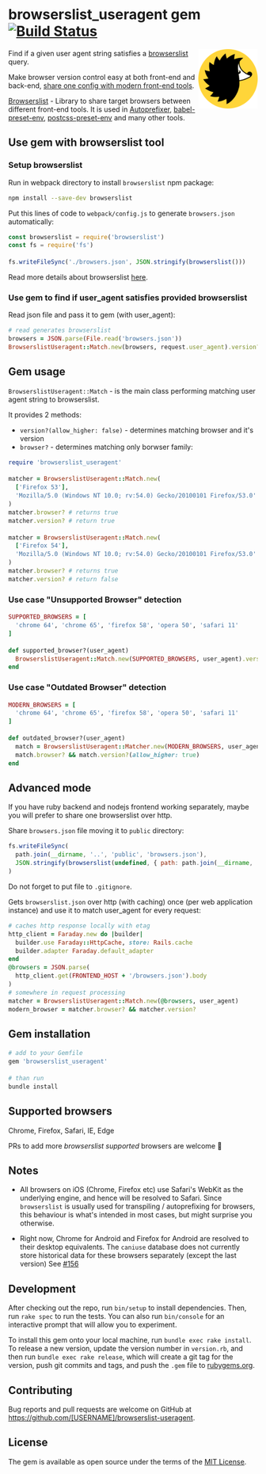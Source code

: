 # browserslist_useragent gem [![Build Status](https://travis-ci.org/dsalahutdinov/browserslist-useragent.svg?branch=master)](https://travis-ci.org/dsalahutdinov/browserslist-useragent)

<img align="right" width="120" height="120"
     src="https://github.com/browserslist/browserslist/blob/master/logo.svg" alt="Browserslist logo by Anton Lovchikov">

Find if a given user agent string satisfies a [browserslist](https://github.com/ai/browserslist) query.

Make browser version control easy at both front-end and back-end, [share one config with modern front-end tools](#advanced-mode).

[Browserslist](https://github.com/ai/browserslist) - Library to share target browsers between different front-end tools.
It is used in
[Autoprefixer](https://github.com/postcss/autoprefixer),
[babel-preset-env](https://github.com/babel/babel/tree/master/packages/babel-preset-env),
[postcss-preset-env](https://github.com/jonathantneal/postcss-preset-env) and many other tools.


## Use gem with browserslist tool

### Setup browserslist

Run in webpack directory to install `browserslist` npm package:

```sh
npm install --save-dev browserslist
```

Put this lines of code to `webpack/config.js` to generate `browsers.json` automatically:

```javascript
const browserslist = require('browserslist')
const fs = require('fs')

fs.writeFileSync('./browsers.json', JSON.stringify(browserslist()))
```

Read more details about browserslist [here](https://github.com/browserslist/browserslist#browserslist-).

### Use gem to find if user_agent satisfies provided browserslist
Read json file and pass it to gem (with user_agent):

```ruby
# read generates browserslist
browsers = JSON.parse(File.read('browsers.json'))
BrowserslistUseragent::Match.new(browsers, request.user_agent).version?
```

## Gem usage
`BrowserslistUseragent::Match` - is the main class performing matching user agent string to browserslist.

It provides 2 methods:
 - `version?(allow_higher: false)` - determines matching browser and it's version
 - `browser?` - determines matching only borwser family:

```ruby
require 'browserslist_useragent'

matcher = BrowserslistUseragent::Match.new(
  ['Firefox 53'],
  'Mozilla/5.0 (Windows NT 10.0; rv:54.0) Gecko/20100101 Firefox/53.0'
)
matcher.browser? # returns true
matcher.version? # return true

matcher = BrowserslistUseragent::Match.new(
  ['Firefox 54'],
  'Mozilla/5.0 (Windows NT 10.0; rv:54.0) Gecko/20100101 Firefox/53.0'
)
matcher.browser? # returns true
matcher.version? # return false
```

### Use case "Unsupported Browser" detection

```ruby
SUPPORTED_BROWSERS = [
  'chrome 64', 'chrome 65', 'firefox 58', 'opera 50', 'safari 11'
]

def supported_browser?(user_agent)
  BrowserslistUseragent::Match.new(SUPPORTED_BROWSERS, user_agent).version?
end
```

### Use case "Outdated Browser" detection

```ruby
MODERN_BROWSERS = [
  'chrome 64', 'chrome 65', 'firefox 58', 'opera 50', 'safari 11'
]

def outdated_browser?(user_agent)
  match = BrowserslistUseragent::Matcher.new(MODERN_BROWSERS, user_agent)
  match.browser? && match.version?(allow_higher: true)
end
```

## Advanced mode

If you have ruby backend and nodejs frontend working separately, maybe you will prefer to share one 
browserslist over http.

Share `browsers.json` file moving it to `public` directory:

```javascript
fs.writeFileSync(
  path.join(__dirname, '..', 'public', 'browsers.json'),
  JSON.stringify(browserslist(undefined, { path: path.join(__dirname, '..') }))
)
```
Do not forget to put file to `.gitignore`.

Gets `browserslist.json` over http (with caching) once (per web application instance) and use it to match user_agent for every request:
```ruby
# caches http response locally with etag
http_client = Faraday.new do |builder|
  builder.use Faraday::HttpCache, store: Rails.cache
  builder.adapter Faraday.default_adapter
end
@browsers = JSON.parse(
  http_client.get(FRONTEND_HOST + '/browsers.json').body
)
# somewhere in request processing
matcher = BrowserslistUseragent::Match.new(@browsers, user_agent)
modern_browser = matcher.browser? && matcher.version?
```

## Gem installation

```ruby
# add to your Gemfile
gem 'browserslist_useragent'

# than run
bundle install
```

## Supported browsers

Chrome, Firefox, Safari, IE, Edge
 
PRs to add more _browserslist supported_ browsers are welcome 👋

## Notes
 - All browsers on iOS (Chrome, Firefox etc) use Safari's WebKit as the underlying engine, and hence will be resolved to Safari. Since `browserslist` is usually used for
  transpiling / autoprefixing for browsers, this behaviour is what's intended in most cases, but might surprise you otherwise.
  
 - Right now, Chrome for Android and Firefox for Android are resolved to their desktop equivalents. The `caniuse` database does not currently store historical data for these browsers separately (except the last version) See [#156](https://github.com/ai/browserslist/issues/156)

## Development

After checking out the repo, run `bin/setup` to install dependencies. Then, run `rake spec` to run the tests. You can also run `bin/console` for an interactive prompt that will allow you to experiment.

To install this gem onto your local machine, run `bundle exec rake install`. To release a new version, update the version number in `version.rb`, and then run `bundle exec rake release`, which will create a git tag for the version, push git commits and tags, and push the `.gem` file to [rubygems.org](https://rubygems.org).

## Contributing

Bug reports and pull requests are welcome on GitHub at https://github.com/[USERNAME]/browserslist-useragent.

## License

The gem is available as open source under the terms of the [MIT License](https://opensource.org/licenses/MIT).
